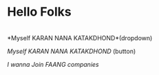 <h1>Hello Folks</h1>
<BR>
*Myself KARAN NANA KATAKDHOND*(dropdown)<br>

*Myself KARAN NANA KATAKDHOND* (button)<br>

*I wanna Join FAANG companies*

